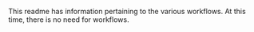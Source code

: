 This readme has information pertaining to the various workflows.
At this time, there is no need for workflows.
